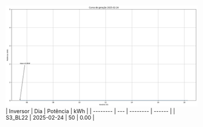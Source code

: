 ![My Image](24_02_2025-S3_BL22.png)
| Inversor | Dia | Potência | kWh    |
| -------- | --- | -------- | ------ |
| S3_BL22       | 2025-02-24  | 50       | 0.00 |